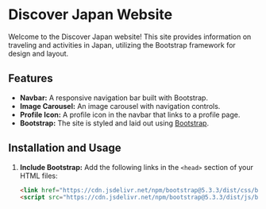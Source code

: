 # Discover Japan Website

Welcome to the Discover Japan website! This site provides information on traveling and activities in Japan, utilizing the Bootstrap framework for design and layout.

## Features

- **Navbar:** A responsive navigation bar built with Bootstrap.
- **Image Carousel:** An image carousel with navigation controls.
- **Profile Icon:** A profile icon in the navbar that links to a profile page.
- **Bootstrap:** The site is styled and laid out using [Bootstrap](https://getbootstrap.com/).

## Installation and Usage

1. **Include Bootstrap:**
   Add the following links in the `<head>` section of your HTML files:

   ```html
   <link href="https://cdn.jsdelivr.net/npm/bootstrap@5.3.3/dist/css/bootstrap.min.css" rel="stylesheet" integrity="sha384-QWTKZyjpPEjISv5WaRU9OFeRpok6YctnYmDr5pNlyT2bRjXh0JMhjY6hW+ALEwIH" crossorigin="anonymous">
   <script src="https://cdn.jsdelivr.net/npm/bootstrap@5.3.3/dist/js/bootstrap.bundle.min.js" integrity="sha384-YvpcrYf0tY3lHB60NNkmXc5s9fDVZLESaAA55NDzOxhy9GkcIdslK1eN7N6jIeHz" crossorigin="anonymous"></script>

